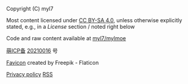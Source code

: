 Copyright (C) myl7

Most content licensed under [CC BY-SA 4.0], unless otherwise explicitly stated, e.g., in a _License_ section / noted right below

[CC BY-SA 4.0]: https://creativecommons.org/licenses/by-sa/4.0/ "Creative Commons Attribution-ShareAlike 4.0 International Public License"

Code and raw content available at [myl7/mylmoe]

[myl7/mylmoe]: https://github.com/myl7/mylmoe

<!-- autocorrect: false -->

[萌ICP备] [20210016][萌ICP备-20210016] 号

[萌ICP备]: https://icp.gov.moe/
[萌ICP备-20210016]: https://icp.gov.moe/?keyword=20210016

<!-- autocorrect: true -->

[Favicon] created by Freepik - Flaticon

[Favicon]: https://www.flaticon.com/free-icons/development

[Privacy policy] [RSS]

[Privacy policy]: /privacy-policy
[RSS]: /rss.xml
